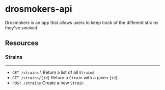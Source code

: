 # drosmokers-api
Drosmokers is an app that allows users to keep track of the different strains they've smoked.

## Resources

### Strains
------------------------------------------------------------------------
- `GET /strains`        \\ Return a list of all `Strain`s
- `GET /strains/{id}`   Return a `Strain` with a given `{id}`
- `POST /strains`       Create a new `Strain`
